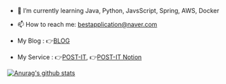 
- 🌱 I’m currently learning Java, Python, JavsScript, Spring, AWS, Docker

- 📫 How to reach me: bestapplication@naver.com
- My Blog : 👉[BLOG](https://hanjaehee.github.io)

- My Service : 👉[POST-IT](https://post-it.site), 👉[POST-IT Notion](https://www.notion.so/POST-IT-156636b1c0ec4d8fabeeb4fd1470fb6a) 

[![Anurag's github stats](https://github-readme-stats.vercel.app/api?username=HanJaehee)](https://github.com/HanJaehee)

<!--
**HanJaehee/HanJaehee** is a ✨ _special_ ✨ repository because its `README.md` (this file) appears on your GitHub profile.

Here are some ideas to get you started:

- 🔭 I’m currently working on ...
- 🌱 I’m currently learning ...
- 👯 I’m looking to collaborate on ...
- 🤔 I’m looking for help with ...
- 💬 Ask me about ...
- 📫 How to reach me: ...
- 😄 Pronouns: ...
- ⚡ Fun fact: ...
-->
